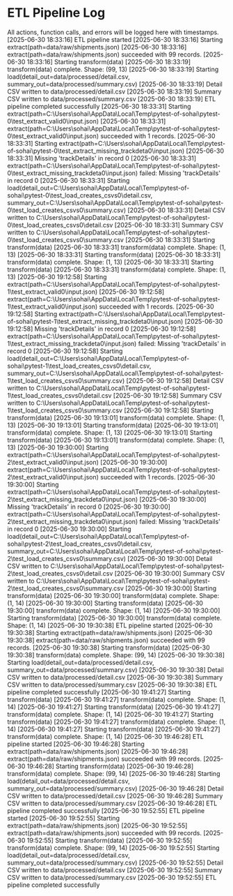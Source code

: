 # ETL Pipeline Log

All actions, function calls, and errors will be logged here with timestamps.
[2025-06-30 18:33:16] ETL pipeline started
[2025-06-30 18:33:16] Starting extract(path=data/raw/shipments.json)
[2025-06-30 18:33:16] extract(path=data/raw/shipments.json) succeeded with 99 records.
[2025-06-30 18:33:16] Starting transform(data)
[2025-06-30 18:33:19] transform(data) complete. Shape: (99, 13)
[2025-06-30 18:33:19] Starting load(detail_out=data/processed/detail.csv, summary_out=data/processed/summary.csv)
[2025-06-30 18:33:19] Detail CSV written to data/processed/detail.csv
[2025-06-30 18:33:19] Summary CSV written to data/processed/summary.csv
[2025-06-30 18:33:19] ETL pipeline completed successfully
[2025-06-30 18:33:31] Starting extract(path=C:\Users\sohai\AppData\Local\Temp\pytest-of-sohai\pytest-0\test_extract_valid0\input.json)
[2025-06-30 18:33:31] extract(path=C:\Users\sohai\AppData\Local\Temp\pytest-of-sohai\pytest-0\test_extract_valid0\input.json) succeeded with 1 records.
[2025-06-30 18:33:31] Starting extract(path=C:\Users\sohai\AppData\Local\Temp\pytest-of-sohai\pytest-0\test_extract_missing_trackdeta0\input.json)
[2025-06-30 18:33:31] Missing 'trackDetails' in record 0
[2025-06-30 18:33:31] extract(path=C:\Users\sohai\AppData\Local\Temp\pytest-of-sohai\pytest-0\test_extract_missing_trackdeta0\input.json) failed: Missing 'trackDetails' in record 0
[2025-06-30 18:33:31] Starting load(detail_out=C:\Users\sohai\AppData\Local\Temp\pytest-of-sohai\pytest-0\test_load_creates_csvs0\detail.csv, summary_out=C:\Users\sohai\AppData\Local\Temp\pytest-of-sohai\pytest-0\test_load_creates_csvs0\summary.csv)
[2025-06-30 18:33:31] Detail CSV written to C:\Users\sohai\AppData\Local\Temp\pytest-of-sohai\pytest-0\test_load_creates_csvs0\detail.csv
[2025-06-30 18:33:31] Summary CSV written to C:\Users\sohai\AppData\Local\Temp\pytest-of-sohai\pytest-0\test_load_creates_csvs0\summary.csv
[2025-06-30 18:33:31] Starting transform(data)
[2025-06-30 18:33:31] transform(data) complete. Shape: (1, 13)
[2025-06-30 18:33:31] Starting transform(data)
[2025-06-30 18:33:31] transform(data) complete. Shape: (1, 13)
[2025-06-30 18:33:31] Starting transform(data)
[2025-06-30 18:33:31] transform(data) complete. Shape: (1, 13)
[2025-06-30 19:12:58] Starting extract(path=C:\Users\sohai\AppData\Local\Temp\pytest-of-sohai\pytest-1\test_extract_valid0\input.json)
[2025-06-30 19:12:58] extract(path=C:\Users\sohai\AppData\Local\Temp\pytest-of-sohai\pytest-1\test_extract_valid0\input.json) succeeded with 1 records.
[2025-06-30 19:12:58] Starting extract(path=C:\Users\sohai\AppData\Local\Temp\pytest-of-sohai\pytest-1\test_extract_missing_trackdeta0\input.json)
[2025-06-30 19:12:58] Missing 'trackDetails' in record 0
[2025-06-30 19:12:58] extract(path=C:\Users\sohai\AppData\Local\Temp\pytest-of-sohai\pytest-1\test_extract_missing_trackdeta0\input.json) failed: Missing 'trackDetails' in record 0
[2025-06-30 19:12:58] Starting load(detail_out=C:\Users\sohai\AppData\Local\Temp\pytest-of-sohai\pytest-1\test_load_creates_csvs0\detail.csv, summary_out=C:\Users\sohai\AppData\Local\Temp\pytest-of-sohai\pytest-1\test_load_creates_csvs0\summary.csv)
[2025-06-30 19:12:58] Detail CSV written to C:\Users\sohai\AppData\Local\Temp\pytest-of-sohai\pytest-1\test_load_creates_csvs0\detail.csv
[2025-06-30 19:12:58] Summary CSV written to C:\Users\sohai\AppData\Local\Temp\pytest-of-sohai\pytest-1\test_load_creates_csvs0\summary.csv
[2025-06-30 19:12:58] Starting transform(data)
[2025-06-30 19:13:01] transform(data) complete. Shape: (1, 13)
[2025-06-30 19:13:01] Starting transform(data)
[2025-06-30 19:13:01] transform(data) complete. Shape: (1, 13)
[2025-06-30 19:13:01] Starting transform(data)
[2025-06-30 19:13:01] transform(data) complete. Shape: (1, 13)
[2025-06-30 19:30:00] Starting extract(path=C:\Users\sohai\AppData\Local\Temp\pytest-of-sohai\pytest-2\test_extract_valid0\input.json)
[2025-06-30 19:30:00] extract(path=C:\Users\sohai\AppData\Local\Temp\pytest-of-sohai\pytest-2\test_extract_valid0\input.json) succeeded with 1 records.
[2025-06-30 19:30:00] Starting extract(path=C:\Users\sohai\AppData\Local\Temp\pytest-of-sohai\pytest-2\test_extract_missing_trackdeta0\input.json)
[2025-06-30 19:30:00] Missing 'trackDetails' in record 0
[2025-06-30 19:30:00] extract(path=C:\Users\sohai\AppData\Local\Temp\pytest-of-sohai\pytest-2\test_extract_missing_trackdeta0\input.json) failed: Missing 'trackDetails' in record 0
[2025-06-30 19:30:00] Starting load(detail_out=C:\Users\sohai\AppData\Local\Temp\pytest-of-sohai\pytest-2\test_load_creates_csvs0\detail.csv, summary_out=C:\Users\sohai\AppData\Local\Temp\pytest-of-sohai\pytest-2\test_load_creates_csvs0\summary.csv)
[2025-06-30 19:30:00] Detail CSV written to C:\Users\sohai\AppData\Local\Temp\pytest-of-sohai\pytest-2\test_load_creates_csvs0\detail.csv
[2025-06-30 19:30:00] Summary CSV written to C:\Users\sohai\AppData\Local\Temp\pytest-of-sohai\pytest-2\test_load_creates_csvs0\summary.csv
[2025-06-30 19:30:00] Starting transform(data)
[2025-06-30 19:30:00] transform(data) complete. Shape: (1, 14)
[2025-06-30 19:30:00] Starting transform(data)
[2025-06-30 19:30:00] transform(data) complete. Shape: (1, 14)
[2025-06-30 19:30:00] Starting transform(data)
[2025-06-30 19:30:00] transform(data) complete. Shape: (1, 14)
[2025-06-30 19:30:38] ETL pipeline started
[2025-06-30 19:30:38] Starting extract(path=data/raw/shipments.json)
[2025-06-30 19:30:38] extract(path=data/raw/shipments.json) succeeded with 99 records.
[2025-06-30 19:30:38] Starting transform(data)
[2025-06-30 19:30:38] transform(data) complete. Shape: (99, 14)
[2025-06-30 19:30:38] Starting load(detail_out=data/processed/detail.csv, summary_out=data/processed/summary.csv)
[2025-06-30 19:30:38] Detail CSV written to data/processed/detail.csv
[2025-06-30 19:30:38] Summary CSV written to data/processed/summary.csv
[2025-06-30 19:30:38] ETL pipeline completed successfully
[2025-06-30 19:41:27] Starting transform(data)
[2025-06-30 19:41:27] transform(data) complete. Shape: (1, 14)
[2025-06-30 19:41:27] Starting transform(data)
[2025-06-30 19:41:27] transform(data) complete. Shape: (1, 14)
[2025-06-30 19:41:27] Starting transform(data)
[2025-06-30 19:41:27] transform(data) complete. Shape: (1, 14)
[2025-06-30 19:41:27] Starting transform(data)
[2025-06-30 19:41:27] transform(data) complete. Shape: (1, 14)
[2025-06-30 19:46:28] ETL pipeline started
[2025-06-30 19:46:28] Starting extract(path=data/raw/shipments.json)
[2025-06-30 19:46:28] extract(path=data/raw/shipments.json) succeeded with 99 records.
[2025-06-30 19:46:28] Starting transform(data)
[2025-06-30 19:46:28] transform(data) complete. Shape: (99, 14)
[2025-06-30 19:46:28] Starting load(detail_out=data/processed/detail.csv, summary_out=data/processed/summary.csv)
[2025-06-30 19:46:28] Detail CSV written to data/processed/detail.csv
[2025-06-30 19:46:28] Summary CSV written to data/processed/summary.csv
[2025-06-30 19:46:28] ETL pipeline completed successfully
[2025-06-30 19:52:55] ETL pipeline started
[2025-06-30 19:52:55] Starting extract(path=data/raw/shipments.json)
[2025-06-30 19:52:55] extract(path=data/raw/shipments.json) succeeded with 99 records.
[2025-06-30 19:52:55] Starting transform(data)
[2025-06-30 19:52:55] transform(data) complete. Shape: (99, 14)
[2025-06-30 19:52:55] Starting load(detail_out=data/processed/detail.csv, summary_out=data/processed/summary.csv)
[2025-06-30 19:52:55] Detail CSV written to data/processed/detail.csv
[2025-06-30 19:52:55] Summary CSV written to data/processed/summary.csv
[2025-06-30 19:52:55] ETL pipeline completed successfully
